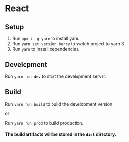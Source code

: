 # React

## Setup

1. Run `npm i -g yarn` to install yarn.
2. Run `yarn set version berry` to switch project to yarn 3
3. Run `yarn` to install dependencies.

## Development

Run `yarn run dev` to start the development server.

## Build

Run `yarn run build` to build the development version.

or

Run `yarn run prod` to build production. 


#### The build artifacts will be stored in the `dist` directory.
